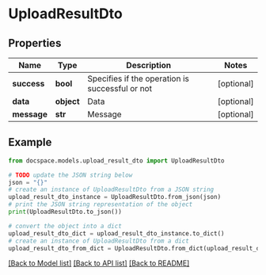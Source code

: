 # UploadResultDto


## Properties

Name | Type | Description | Notes
------------ | ------------- | ------------- | -------------
**success** | **bool** | Specifies if the operation is successful or not | [optional] 
**data** | **object** | Data | [optional] 
**message** | **str** | Message | [optional] 

## Example

```python
from docspace.models.upload_result_dto import UploadResultDto

# TODO update the JSON string below
json = "{}"
# create an instance of UploadResultDto from a JSON string
upload_result_dto_instance = UploadResultDto.from_json(json)
# print the JSON string representation of the object
print(UploadResultDto.to_json())

# convert the object into a dict
upload_result_dto_dict = upload_result_dto_instance.to_dict()
# create an instance of UploadResultDto from a dict
upload_result_dto_from_dict = UploadResultDto.from_dict(upload_result_dto_dict)
```
[[Back to Model list]](../README.md#documentation-for-models) [[Back to API list]](../README.md#documentation-for-api-endpoints) [[Back to README]](../README.md)


